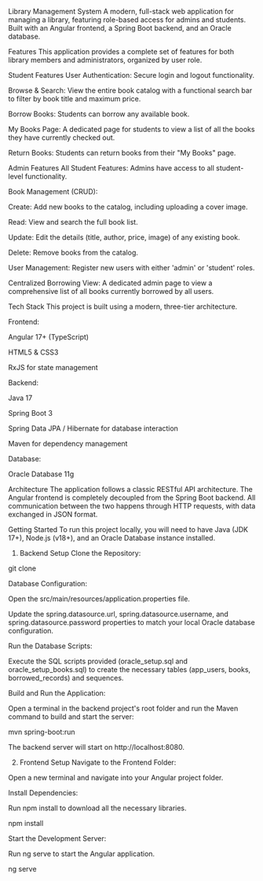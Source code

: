 Library Management System
A modern, full-stack web application for managing a library, featuring role-based access for admins and students. Built with an Angular frontend, a Spring Boot backend, and an Oracle database.

Features
This application provides a complete set of features for both library members and administrators, organized by user role.

Student Features
User Authentication: Secure login and logout functionality.

Browse & Search: View the entire book catalog with a functional search bar to filter by book title and maximum price.

Borrow Books: Students can borrow any available book.

My Books Page: A dedicated page for students to view a list of all the books they have currently checked out.

Return Books: Students can return books from their "My Books" page.

Admin Features
All Student Features: Admins have access to all student-level functionality.

Book Management (CRUD):

Create: Add new books to the catalog, including uploading a cover image.

Read: View and search the full book list.

Update: Edit the details (title, author, price, image) of any existing book.

Delete: Remove books from the catalog.

User Management: Register new users with either 'admin' or 'student' roles.

Centralized Borrowing View: A dedicated admin page to view a comprehensive list of all books currently borrowed by all users.

Tech Stack
This project is built using a modern, three-tier architecture.

Frontend:

Angular 17+ (TypeScript)

HTML5 & CSS3

RxJS for state management

Backend:

Java 17

Spring Boot 3

Spring Data JPA / Hibernate for database interaction

Maven for dependency management

Database:

Oracle Database 11g

Architecture
The application follows a classic RESTful API architecture. The Angular frontend is completely decoupled from the Spring Boot backend. All communication between the two happens through HTTP requests, with data exchanged in JSON format.

Getting Started
To run this project locally, you will need to have Java (JDK 17+), Node.js (v18+), and an Oracle Database instance installed.

1. Backend Setup
Clone the Repository:

git clone <your-repository-url>

Database Configuration:

Open the src/main/resources/application.properties file.

Update the spring.datasource.url, spring.datasource.username, and spring.datasource.password properties to match your local Oracle database configuration.

Run the Database Scripts:

Execute the SQL scripts provided (oracle_setup.sql and oracle_setup_books.sql) to create the necessary tables (app_users, books, borrowed_records) and sequences.

Build and Run the Application:

Open a terminal in the backend project's root folder and run the Maven command to build and start the server:

mvn spring-boot:run

The backend server will start on http://localhost:8080.

2. Frontend Setup
Navigate to the Frontend Folder:

Open a new terminal and navigate into your Angular project folder.

Install Dependencies:

Run npm install to download all the necessary libraries.

npm install

Start the Development Server:

Run ng serve to start the Angular application.

ng serve
